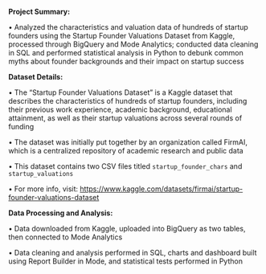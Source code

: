 **Project Summary:**

• Analyzed the characteristics and valuation data of hundreds of startup founders using the Startup Founder Valuations Dataset from Kaggle, processed through BigQuery and Mode Analytics; conducted data cleaning in SQL and performed statistical analysis in Python to debunk common myths about founder backgrounds and their impact on startup success

**Dataset Details:**

• The “Startup Founder Valuations Dataset” is a Kaggle dataset that describes the characteristics of hundreds of startup founders, including their previous work experience, academic background, educational attainment, as well as their startup valuations across several rounds of funding

• The dataset was initially put together by an organization called FirmAI, which is a centralized repository of academic research and public data

• This dataset contains two CSV files titled `startup_founder_chars` and `startup_valuations`

• For more info, visit: https://www.kaggle.com/datasets/firmai/startup-founder-valuations-dataset

**Data Processing and Analysis:**

• Data downloaded from Kaggle, uploaded into BigQuery as two tables, then connected to Mode Analytics

• Data cleaning and analysis performed in SQL, charts and dashboard built using Report Builder in Mode, and statistical tests performed in Python
